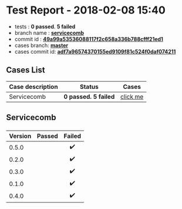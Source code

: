 # Test Report - 2018-02-08 15:40

- tests  : **0 passed**. **5 failed**
- branch name : **[servicecomb](https://github.com/apache/incubator-skywalking/tree/servicecomb)**
- commit id : **[49a99a53536088117f2c658a336b788cfff21ed1](https://github.com/apache/incubator-skywalking/commit/49a99a53536088117f2c658a336b788cfff21ed1)**
- cases branch: **[master](https://github.com/SkywalkingTest/skywalking-autotest-scenarios/tree/master)**
- cases commit id: **[adf7a96574370155ed9109f81c524f0daf074211](https://github.com/SkywalkingTest/skywalking-autotest-scenarios/commit/adf7a96574370155ed9109f81c524f0daf074211)**

## Cases List

| Case description | Status | Cases|
|:-----|:-----:|:-----:|
|Servicecomb| **0 passed. 5 failed**| [click me](#servicecomb) |

## Servicecomb

### 
|  Version     | Passed | Failed|
|:------------- |:-------:|:-----:|
| 0.5.0  | |:heavy_check_mark:|
| 0.2.0  | |:heavy_check_mark:|
| 0.3.0  | |:heavy_check_mark:|
| 0.1.0  | |:heavy_check_mark:|
| 0.4.0  | |:heavy_check_mark:|


